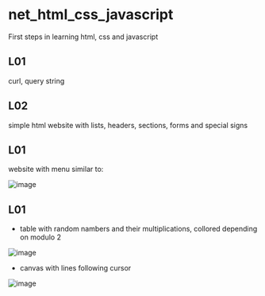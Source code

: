 # net_html_css_javascript
First steps in learning html, css and javascript

## L01
curl, query string

## L02
simple html website with lists, headers, sections, forms and special signs

## L01
website with menu similar to:

![image](https://user-images.githubusercontent.com/61067969/149377659-03a34337-efd4-4328-baf5-e7137fbd7bfc.png)

## L01
- table with random nambers and their multiplications, collored depending on modulo 2

![image](https://user-images.githubusercontent.com/61067969/149377890-0cc057a4-ba3e-4515-8841-26a094dfdf3c.png)

- canvas with lines following cursor

![image](https://user-images.githubusercontent.com/61067969/149377993-26ed8870-0e01-432e-8743-78d874018ac0.png)
